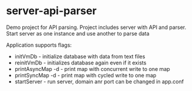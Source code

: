 # server-api-parser

Demo project for API parsing. Project includes server with API and parser. Start server as one instance and use another to parse data 

Application supports flags:
* initVmDb - initialize database with data from text files
* reinitVmDb - initializes database again even if it exists
* printAsyncMap -d - print map with concurrent write to one map
* printSyncMap -d - print map with cycled write to one map
* startServer - run server, domain anr port can be changed in app.conf
